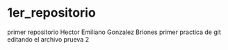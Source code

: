 # 1er_repositorio
primer repositorio
Hector Emiliano Gonzalez Briones
primer practica de git editando el archivo
prueva 2
